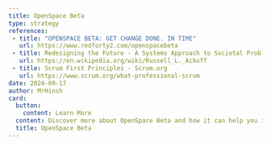 ```yaml
---
title: OpenSpace Beta
type: strategy
references:
 - title: "OPENSPACE BETA: GET CHANGE DONE. IN TIME"
   url: https://www.redforty2.com/openspacebeta
 - title: Redesigning the Future - A Systems Approach to Societal Problems - Russell Ackoff
   url: https://en.wikipedia.org/wiki/Russell_L._Ackoff
 - title: Scrum First Principles - Scrum.org
   url: https://www.scrum.org/what-professional-scrum
date: 2024-09-17
author: MrHinsh
card:
  button:
    content: Learn More
  content: Discover more about OpenSpace Beta and how it can help you in your Agile journey!
  title: OpenSpace Beta
---
```


